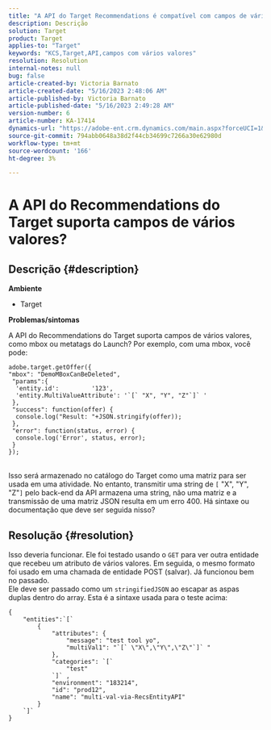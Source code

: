 ```yaml
---
title: "A API do Target Recommendations é compatível com campos de vários valores?"
description: Descrição
solution: Target
product: Target
applies-to: "Target"
keywords: "KCS,Target,API,campos com vários valores"
resolution: Resolution
internal-notes: null
bug: false
article-created-by: Victoria Barnato
article-created-date: "5/16/2023 2:48:06 AM"
article-published-by: Victoria Barnato
article-published-date: "5/16/2023 2:49:28 AM"
version-number: 6
article-number: KA-17414
dynamics-url: "https://adobe-ent.crm.dynamics.com/main.aspx?forceUCI=1&pagetype=entityrecord&etn=knowledgearticle&id=01b2ed10-94f3-ed11-8848-6045bd006ce9"
source-git-commit: 794abb0648a38d2f44cb34699c7266a30e62980d
workflow-type: tm+mt
source-wordcount: '166'
ht-degree: 3%

---
```


# A API do Recommendations do Target suporta campos de vários valores?

## Descrição {#description}

<b>Ambiente</b>
- Target


<b>Problemas/sintomas</b>

A API do Recommendations do Target suporta campos de vários valores, como mbox ou metatags do Launch? Por exemplo, com uma mbox, você pode:


```
adobe.target.getOffer({
"mbox": "DemoMBoxCanBeDeleted",
 "params":{
  'entity.id':         '123',   
  'entity.MultiValueAttribute': '`[` "X", "Y", "Z"`]` '
 },
 "success": function(offer) {
  console.log("Result: "+JSON.stringify(offer));
 },
 "error": function(status, error) {
  console.log('Error', status, error);
 }
});
```

<br>Isso será armazenado no catálogo do Target como uma matriz para ser usada em uma atividade. No entanto, transmitir uma string de `[` &quot;X&quot;, &quot;Y&quot;, &quot;Z&quot;`]`  pelo back-end da API armazena uma string, não uma matriz e a transmissão de uma matriz JSON resulta em um erro 400. Há sintaxe ou documentação que deve ser seguida nisso?

## Resolução {#resolution}


Isso deveria funcionar. Ele foi testado usando o `GET` para ver outra entidade que recebeu um atributo de vários valores. Em seguida, o mesmo formato foi usado em uma chamada de entidade POST (salvar). Já funcionou bem no passado.
<br>Ele deve ser passado como um `stringifiedJSON` ao escapar as aspas duplas dentro do array. Esta é a sintaxe usada para o teste acima:<br>

```
{
    "entities":`[` 
        {
            "attributes": {
                "message": "test tool yo",
                "multiVal1": "`[` \"X\",\"Y\",\"Z\"`]` "
            },
            "categories": `[` 
                "test"
            `]` ,
            "environment": "183214",
            "id": "prod12",
            "name": "multi-val-via-RecsEntityAPI"
        }
    `]` 
}
```

